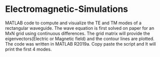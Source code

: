 # Electromagnetic-Simulations
MATLAB code to compute and visualize the TE and TM modes of a rectangular waveguide.
The wave equation is first solved on paper for an MxN grid using continuous differences. The grid matrix will provide the eigenvectors(Electric or Magnetic field) and the contour lines are plotted.
The code was written in MATLAB R2019a. Copy paste the script and It will print the first 4 modes.
